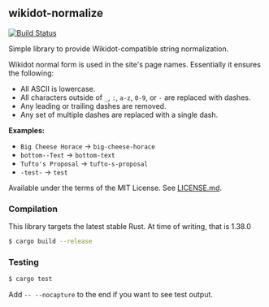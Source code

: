 ## wikidot-normalize
[![Build Status](https://travis-ci.org/Nu-SCPTheme/wikidot-normalize.svg?branch=master)](https://travis-ci.org/Nu-SCPTheme/wikidot-normalize)

Simple library to provide Wikidot-compatible string normalization.

Wikidot normal form is used in the site's page names. Essentially it ensures the following:

* All ASCII is lowercase.
* All characters outside of `_`, `:`, `a-z`, `0-9`, or `-` are replaced with dashes.
* Any leading or trailing dashes are removed.
* Any set of multiple dashes are replaced with a single dash.

**Examples:**

* `Big Cheese Horace` -> `big-cheese-horace`
* `bottom--Text` -> `bottom-text`
* `Tufto's Proposal` -> `tufto-s-proposal`
* `-test-` -> `test`

Available under the terms of the MIT License. See [LICENSE.md](LICENSE).

### Compilation
This library targets the latest stable Rust. At time of writing, that is 1.38.0

```sh
$ cargo build --release
```

### Testing
```sh
$ cargo test
```

Add `-- --nocapture` to the end if you want to see test output.
